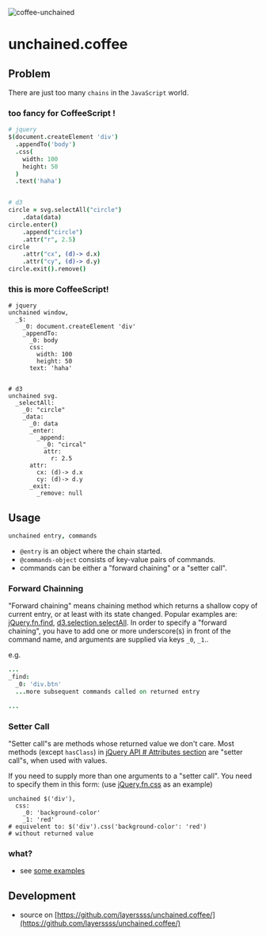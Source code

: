 ![coffee-unchained](https://f.cloud.github.com/assets/1559832/742967/0ebd0b88-e3dd-11e2-8309-5827454e9406.jpg)

unchained.coffee
================

## Problem

There are just too many `chains` in the `JavaScript` world.

### too fancy for CoffeeScript !

```coffeescript
# jquery
$(document.createElement 'div')
  .appendTo('body')
  .css(
    width: 100
    height: 50
  )
  .text('haha')


# d3
circle = svg.selectAll("circle")
    .data(data)
circle.enter()
    .append("circle")
    .attr("r", 2.5)
circle
    .attr("cx", (d)-> d.x)
    .attr("cy", (d)-> d.y)
circle.exit().remove()
```

### this is more CoffeeScript!

```
# jquery
unchained window,
  _$:
    _0: document.createElement 'div'
    _appendTo:
      _0: body
      css:
        width: 100
        height: 50
      text: 'haha'


# d3
unchained svg.
  _selectAll:
    _0: "circle"
    _data:
      _0: data
      _enter:
        _append:
          _0: "circal"
          attr:
            r: 2.5
      attr:
        cx: (d)-> d.x
        cy: (d)-> d.y
      _exit:
        _remove: null
```

## Usage

```coffeescript
unchained entry, commands
```

* `@entry` is an object where the chain started.
* `@commands-object` consists of key-value pairs of commands.
* commands can be either a "forward chaining" or a "setter call".

### Forward Chainning

"Forward chaining" means chaining method which returns a shallow copy of current entry, or at least with its state changed. Popular examples are: [jQuery.fn.find](http://api.jquery.com/find/), [d3.selection.selectAll](https://github.com/mbostock/d3/wiki/Selections#wiki-selectAll). In order to specify a "forward chaining", you have to add one or more underscore(s) in front of the command name, and arguments are supplied via keys `_0`, `_1`.. 

e.g.

```coffeescript
...
_find:
  _0: 'div.btn'
  ...more subsequent commands called on returned entry

...

```

### Setter Call

"Setter call"s are methods whose returned value we don't care. Most methods (except `hasClass`) in [jQuery API # Attributes section](http://api.jquery.com/category/attributes/) are "setter call"s, when used with values.

If you need to supply more than one arguments to a "setter call". You need to specify them in this form: (use [jQuery.fn.css](http://api.jquery.com/css/) as an example)

```
unchained $('div'),
  css:
    _0: 'background-color'
    _1: 'red'
# equivelent to: $('div').css('background-color': 'red')
# without returned value
```

### what?

* see [some examples](http://micy.in/unchained.coffee/#examples)


## Development

* source on [https://github.com/layerssss/unchained.coffee/](https://github.com/layerssss/unchained.coffee/)

